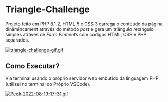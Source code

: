 # Triangle-Challenge

Projeto feito em PHP 8.1.2, HTML 5 e CSS 3 carrega o conteúdo da página dinâmincament através do método *post* e gera um triângulo retangulo simples atráves de *Form Elements* com códigos HTML, CSS e PHP separados.

[![triangle-challenge-gif.gif](https://i.postimg.cc/JzRFszJq/triangle-challenge-gif.gif)](https://postimg.cc/BXwpysmL)
## Como Executar?

Via terminal usando o próprio servidor web embutido da linguagem PHP (utilizei no terminal do Próprio VSCode).

[![Peek-2022-08-19-17-31.gif](https://i.postimg.cc/FRczn4pY/Peek-2022-08-19-17-31.gif)](https://postimg.cc/dksJLgzF)



